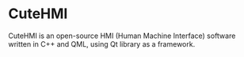 # CuteHMI
CuteHMI is an open-source HMI (Human Machine Interface) software written in C++ and QML, using Qt library as a framework.
